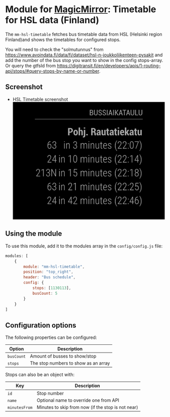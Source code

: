 # Module for [MagicMirror](https://magicmirror.builders/): Timetable for HSL data (Finland)

The `mm-hsl-timetable` fetches bus timetable data from HSL (Helsinki region Finland)and shows the timetables for configured stops.

You will need to check the "solmutunnus" from https://www.avoindata.fi/data/fi/dataset/hsl-n-joukkoliikenteen-pysakit and add the number of the bus stop you want to show in the config stops-array. Or query the gtfsId from https://digitransit.fi/en/developers/apis/1-routing-api/stops/#query-stops-by-name-or-number.

## Screenshot

- HSL Timetable screenshot
![HSL Timetable screenshot](screenshot.png)

## Using the module

To use this module, add it to the modules array in the `config/config.js` file:
````javascript
modules: [
	{
		module: "mm-hsl-timetable",
		position: "top_right",
		header: "Bus schedule",
		config: {
			stops: [1130113],
			busCount: 5
		}
    }
]
````

## Configuration options

The following properties can be configured:


| Option                       | Description
| ---------------------------- | -----------
| `busCount`                   | Amount of busses to show/stop
| `stops`                 	   | The stop numbers to show as an array

Stops can also be an object with:

| Key                          | Description
| ---------------------------- | -----------
| `id`                         | Stop number
| `name`                 	   | Optional name to override one from API
| `minutesFrom`                | Minutes to skip from now (if the stop is not near)
